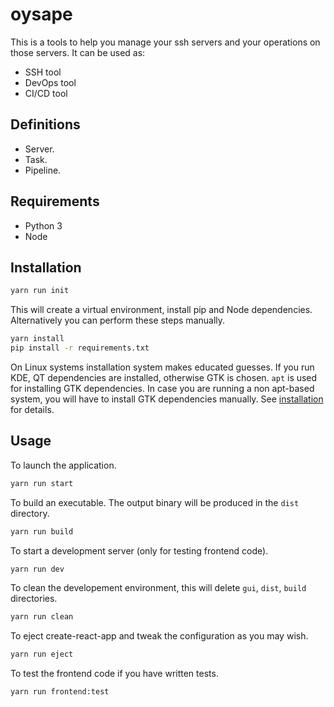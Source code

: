 # oysape

This is a tools to help you manage your ssh servers and your operations on those servers. It can be used as:

- SSH tool
- DevOps tool
- CI/CD tool


## Definitions

- Server.
- Task.
- Pipeline.


## Requirements

- Python 3
- Node


## Installation

``` bash
yarn run init
```

This will create a virtual environment, install pip and Node dependencies. Alternatively you can perform these steps manually.

``` bash
yarn install
pip install -r requirements.txt
```

On Linux systems installation system makes educated guesses. If you run KDE, QT dependencies are installed, otherwise GTK is chosen. `apt` is used for installing GTK dependencies. In case you are running a non apt-based system, you will have to install GTK dependencies manually. See [installation](https://pywebview.flowrl.com/guide/installation.html) for details.


## Usage

To launch the application.

``` bash
yarn run start
```

To build an executable. The output binary will be produced in the `dist` directory.

``` bash
yarn run build
```

To start a development server (only for testing frontend code).

``` bash
yarn run dev
```

To clean the developement environment, this will delete `gui`, `dist`, `build` directories.

``` bash
yarn run clean
```

To eject create-react-app and tweak the configuration as you may wish.

``` bash
yarn run eject
```

To test the frontend code if you have written tests.

``` bash
yarn run frontend:test
```
